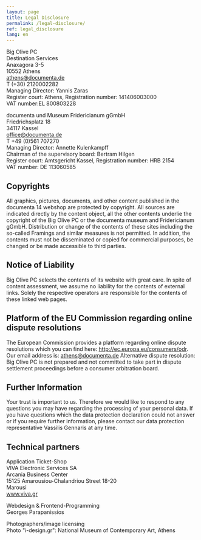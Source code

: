 ```yaml
---
layout: page
title: Legal Disclosure
permalink: /legal-disclosure/
ref: legal_disclosure
lang: en
---
```


Big Olive PC <br>
Destination Services <br>
Anaxagora 3-5 <br>
10552 Athens <br>
athens@documenta.de <br>
T (+30) 2120002282 <br>
Managing Director: Yannis Zaras <br>
Register court: Athens, Registration number: 141406003000 <br>
VAT number:EL 800803228


documenta und Museum Fridericianum gGmbH <br>
Friedrichsplatz 18 <br>
34117 Kassel <br>
office@documenta.de <br>
T +49 (0)561 707270 <br>
Managing Director: Annette Kulenkampff <br>
Chairman of the supervisory board: Bertram Hilgen <br>
Register court: Amtsgericht Kassel, Registration number: HRB 2154 <br>
VAT number: DE 113060585

## Copyrights

All graphics, pictures, documents, and other content published in the documenta 14 webshop are protected by copyright. All sources are indicated directly by the content object, all the other contents underlie the copyright of the Big Olive PC or the documenta museum and Fridericianum gGmbH. Distribution or change of the contents of these sites including the so-called Framings and similar measures is not permitted. In addition, the contents must not be disseminated or copied for commercial purposes, be changed or be made accessible to third parties.

## Notice of Liability

Big Olive PC selects the contents of its website with great care. In spite of content assessment, we assume no liability for the contents of external links. Solely the respective operators are responsible for the contents of these linked web pages.

## Platform of the EU Commission regarding online dispute resolutions

The European Commission provides a platform regarding online dispute resolutions which you can find here: http://ec.europa.eu/consumers/odr. Our email address is: athens@documenta.de Alternative dispute resolution: Big Olive PC is not prepared and not committed to take part in dispute settlement proceedings before a consumer arbitration board.

## Further Information

Your trust is important to us. Therefore we would like to respond to any questions you may have regarding the processing of your personal data. If you have questions which the data protection declaration could not answer or if you require further information, please contact our data protection representative Vassilis Gennaris at any time.

## Technical partners

Application Ticket-Shop <br>
VIVA Electronic Services SA <br>
Arcania Business Center <br>
15125 Amarousiou-Chalandriou Street 18-20 <br>
Marousi <br>
www.viva.gr

Webdesign & Frontend-Programming <br>
Georges Parapanissios

Photographers/image licensing <br>
Photo "i-design.gr": National Museum of Contemporary Art, Athens
